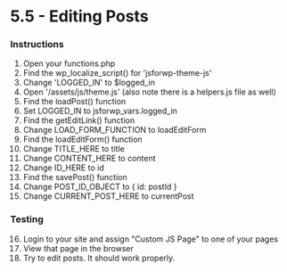 # 5.5 - Editing Posts

### Instructions
1. Open your functions.php
2. Find the wp_localize_script() for 'jsforwp-theme-js'
3. Change 'LOGGED_IN' to $logged_in
4. Open '/assets/js/theme.js' (also note there is a helpers.js file as well)
5. Find the loadPost() function
6. Set LOGGED_IN to jsforwp_vars.logged_in
7. Find the getEditLink() function
8. Change LOAD_FORM_FUNCTION to loadEditForm
9. Find the loadEditForm() function
10. Change TITLE_HERE to title
11. Change CONTENT_HERE to content
12. Change ID_HERE to id
13. Find the savePost() function
14. Change POST_ID_OBJECT to { id: postId }
15. Change CURRENT_POST_HERE to currentPost


### Testing
16. Login to your site and assign "Custom JS Page" to one of your pages
17. View that page in the browser
18. Try to edit posts.  It should work properly.
